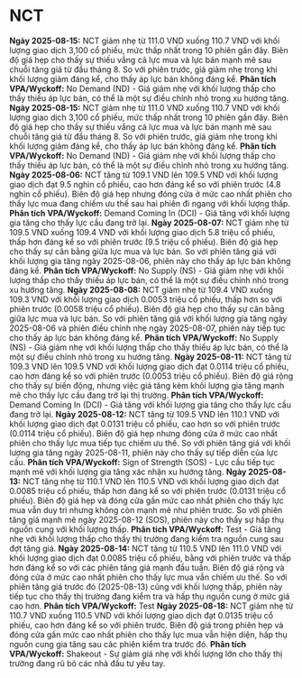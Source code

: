 # NCT

**Ngày 2025-08-15:** NCT giảm nhẹ từ 111.0 VND xuống 110.7 VND với khối lượng giao dịch 3,100 cổ phiếu, mức thấp nhất trong 10 phiên gần đây. Biên độ giá hẹp cho thấy sự thiếu vắng cả lực mua và lực bán mạnh mẽ sau chuỗi tăng giá từ đầu tháng 8. So với phiên trước, giá giảm nhẹ trong khi khối lượng giảm đáng kể, cho thấy áp lực bán không đáng kể. **Phân tích VPA/Wyckoff:** No Demand (ND) - Giá giảm nhẹ với khối lượng thấp cho thấy thiếu áp lực bán, có thể là một sự điều chỉnh nhỏ trong xu hướng tăng.
**Ngày 2025-08-15:** NCT giảm nhẹ từ 111.0 VND xuống 110.7 VND với khối lượng giao dịch 3,100 cổ phiếu, mức thấp nhất trong 10 phiên gần đây. Biên độ giá hẹp cho thấy sự thiếu vắng cả lực mua và lực bán mạnh mẽ sau chuỗi tăng giá từ đầu tháng 8. So với phiên trước, giá giảm nhẹ trong khi khối lượng giảm đáng kể, cho thấy áp lực bán không đáng kể. **Phân tích VPA/Wyckoff:** No Demand (ND) - Giá giảm nhẹ với khối lượng thấp cho thấy thiếu áp lực bán, có thể là một sự điều chỉnh nhỏ trong xu hướng tăng.
**Ngày 2025-08-06:** NCT tăng từ 109.1 VND lên 109.5 VND với khối lượng giao dịch đạt 9.5 nghìn cổ phiếu, cao hơn đáng kể so với phiên trước (4.8 nghìn cổ phiếu). Biên độ giá hẹp nhưng đóng cửa ở mức cao nhất phiên cho thấy lực mua đang chiếm ưu thế sau hai phiên đi ngang với khối lượng thấp. **Phân tích VPA/Wyckoff:** Demand Coming In (DCI) - Giá tăng với khối lượng gia tăng cho thấy lực cầu đang trở lại.
**Ngày 2025-08-07:** NCT giảm nhẹ từ 109.5 VND xuống 109.4 VND với khối lượng giao dịch 5.8 triệu cổ phiếu, thấp hơn đáng kể so với phiên trước (9.5 triệu cổ phiếu). Biên độ giá hẹp cho thấy sự cân bằng giữa lực mua và lực bán. So với phiên tăng giá với khối lượng gia tăng ngày 2025-08-06, phiên này cho thấy áp lực bán không đáng kể. **Phân tích VPA/Wyckoff:** No Supply (NS) - Giá giảm nhẹ với khối lượng thấp cho thấy thiếu áp lực bán, có thể là một sự điều chỉnh nhỏ trong xu hướng tăng.
**Ngày 2025-08-08:** NCT giảm nhẹ từ 109.4 VND xuống 109.3 VND với khối lượng giao dịch 0.0053 triệu cổ phiếu, thấp hơn so với phiên trước (0.0058 triệu cổ phiếu). Biên độ giá hẹp cho thấy sự cân bằng giữa lực mua và lực bán. So với phiên tăng giá với khối lượng gia tăng ngày 2025-08-06 và phiên điều chỉnh nhẹ ngày 2025-08-07, phiên này tiếp tục cho thấy áp lực bán không đáng kể. **Phân tích VPA/Wyckoff:** No Supply (NS) - Giá giảm nhẹ với khối lượng thấp cho thấy thiếu áp lực bán, có thể là một sự điều chỉnh nhỏ trong xu hướng tăng.
**Ngày 2025-08-11:** NCT tăng từ 109.3 VND lên 109.5 VND với khối lượng giao dịch đạt 0.0114 triệu cổ phiếu, cao hơn đáng kể so với phiên trước (0.0053 triệu cổ phiếu). Biên độ giá rộng cho thấy sự biến động, nhưng việc giá tăng kèm khối lượng gia tăng mạnh mẽ cho thấy lực cầu đang trở lại thị trường. **Phân tích VPA/Wyckoff:** Demand Coming In (DCI) - Giá tăng với khối lượng gia tăng cho thấy lực cầu đang trở lại.
**Ngày 2025-08-12:** NCT tăng từ 109.5 VND lên 110.1 VND với khối lượng giao dịch đạt 0.0131 triệu cổ phiếu, cao hơn so với phiên trước (0.0114 triệu cổ phiếu). Biên độ giá hẹp nhưng đóng cửa ở mức cao nhất phiên cho thấy lực mua tiếp tục chiếm ưu thế. So với phiên tăng giá với khối lượng gia tăng ngày 2025-08-11, phiên này cho thấy sự tiếp diễn của lực cầu. **Phân tích VPA/Wyckoff:** Sign of Strength (SOS) - Lực cầu tiếp tục mạnh mẽ với khối lượng gia tăng xác nhận xu hướng tăng.
**Ngày 2025-08-13:** NCT tăng nhẹ từ 110.1 VND lên 110.5 VND với khối lượng giao dịch đạt 0.0085 triệu cổ phiếu, thấp hơn đáng kể so với phiên trước (0.0131 triệu cổ phiếu). Biên độ giá hẹp và đóng cửa gần mức cao nhất phiên cho thấy lực mua vẫn duy trì nhưng không còn mạnh mẽ như phiên trước. So với phiên tăng giá mạnh mẽ ngày 2025-08-12 (SOS), phiên này cho thấy sự hấp thụ nguồn cung với khối lượng thấp. **Phân tích VPA/Wyckoff:** Test - Giá tăng nhẹ với khối lượng thấp cho thấy thị trường đang kiểm tra nguồn cung sau đợt tăng giá.
**Ngày 2025-08-14:** NCT tăng từ 110.5 VND lên 111.0 VND với khối lượng giao dịch đạt 0.0085 triệu cổ phiếu, bằng với phiên trước và thấp hơn đáng kể so với các phiên tăng giá mạnh đầu tuần. Biên độ giá rộng và đóng cửa ở mức cao nhất phiên cho thấy lực mua vẫn chiếm ưu thế. So với phiên tăng giá trước đó (2025-08-13) cũng với khối lượng thấp, phiên này tiếp tục cho thấy thị trường đang kiểm tra và hấp thụ nguồn cung ở mức giá cao hơn. **Phân tích VPA/Wyckoff:** Test
**Ngày 2025-08-18:** NCT giảm nhẹ từ 110.7 VND xuống 110.5 VND với khối lượng giao dịch đạt 0.0135 triệu cổ phiếu, cao hơn đáng kể so với phiên trước. Biên độ giá trong phiên hẹp và đóng cửa gần mức cao nhất phiên cho thấy lực mua vẫn hiện diện, hấp thụ nguồn cung gia tăng sau các phiên kiểm tra trước đó. **Phân tích VPA/Wyckoff:** Shakeout - Sự giảm giá nhẹ với khối lượng lớn cho thấy thị trường đang rũ bỏ các nhà đầu tư yếu tay.
